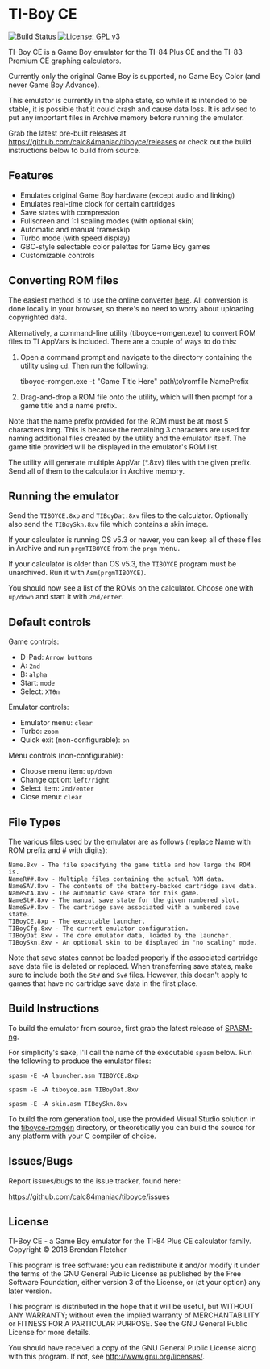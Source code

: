 TI-Boy CE
=========

[![Build Status](https://travis-ci.org/calc84maniac/tiboyce.svg)](https://travis-ci.org/calc84maniac/tiboyce)
[![License: GPL v3](https://img.shields.io/badge/License-GPLv3-blue.svg)](https://www.gnu.org/licenses/gpl-3.0)

TI-Boy CE is a Game Boy emulator for the TI-84 Plus CE and the TI-83 Premium CE
graphing calculators.

Currently only the original Game Boy is supported, no Game Boy Color (and never
Game Boy Advance).

This emulator is currently in the alpha state, so while it is intended to be
stable, it is possible that it could crash and cause data loss. It is advised
to put any important files in Archive memory before running the emulator.

Grab the latest pre-built releases at <https://github.com/calc84maniac/tiboyce/releases>
or check out the build instructions below to build from source.

Features
--------

*   Emulates original Game Boy hardware (except audio and linking)
*   Emulates real-time clock for certain cartridges
*   Save states with compression
*   Fullscreen and 1:1 scaling modes (with optional skin)
*   Automatic and manual frameskip
*   Turbo mode (with speed display)
*   GBC-style selectable color palettes for Game Boy games
*   Customizable controls

Converting ROM files
--------------------

The easiest method is to use the online converter [here](https://calc84maniac.github.io/tiboyce/converter).
All conversion is done locally in your browser, so there's no need to worry about uploading copyrighted data.

Alternatively, a command-line utility (tiboyce-romgen.exe) to convert ROM files to TI AppVars is included. There are a couple of ways to do this:

1.  Open a command prompt and navigate to the directory containing the utility using `cd`. Then run the following:

       tiboyce-romgen.exe -t "Game Title Here" path\to\romfile NamePrefix

2.  Drag-and-drop a ROM file onto the utility, which will then prompt for a game title and a name prefix.

Note that the name prefix provided for the ROM must be at most 5 characters long. This is because the remaining 3 characters are used for naming additional files created by the utility and the emulator itself. The game title provided will be displayed in the emulator's ROM list.

The utility will generate multiple AppVar (*.8xv) files with the given prefix. Send all of them to the calculator in Archive memory.

Running the emulator
--------------------

Send the `TIBOYCE.8xp` and `TIBoyDat.8xv` files to the calculator.
Optionally also send the `TIBoySkn.8xv` file which contains a skin image.

If your calculator is running OS v5.3 or newer, you can keep all of these files in Archive and run `prgmTIBOYCE` from the `prgm` menu.

If your calculator is older than OS v5.3, the `TIBOYCE` program must be unarchived. Run it with `Asm(prgmTIBOYCE)`.

You should now see a list of the ROMs on the calculator. Choose one with `up/down` and start it with `2nd/enter`.

Default controls
----------------

Game controls:
*   D-Pad: `Arrow buttons`
*   A: `2nd`
*   B: `alpha`
*   Start: `mode`
*   Select: `XTθn`

Emulator controls:
*   Emulator menu: `clear`
*   Turbo: `zoom`
*   Quick exit (non-configurable): `on`

Menu controls (non-configurable):
*   Choose menu item: `up/down`
*   Change option: `left/right`
*   Select item: `2nd/enter`
*   Close menu: `clear`

File Types
----------

The various files used by the emulator are as follows (replace Name with ROM prefix and # with digits):

    Name.8xv - The file specifying the game title and how large the ROM is.
    NameR##.8xv - Multiple files containing the actual ROM data.
    NameSAV.8xv - The contents of the battery-backed cartridge save data.
    NameStA.8xv - The automatic save state for this game.
    NameSt#.8xv - The manual save state for the given numbered slot.
    NameSv#.8xv - The cartridge save associated with a numbered save state.
    TIBoyCE.8xp - The executable launcher.
    TIBoyCfg.8xv - The current emulator configuration.
    TIBoyDat.8xv - The core emulator data, loaded by the launcher.
    TIBoySkn.8xv - An optional skin to be displayed in "no scaling" mode.

Note that save states cannot be loaded properly if the associated cartridge save data file is deleted or replaced. When transferring save states, make sure to include both the `St#` and `Sv#` files. However, this doesn't apply to games that have no cartridge save data in the first place.

Build Instructions
------------------

To build the emulator from source, first grab the latest release of [SPASM-ng](https://github.com/alberthdev/spasm-ng/releases).

For simplicity's sake, I'll call the name of the executable `spasm` below. Run the following to produce the emulator files:

    spasm -E -A launcher.asm TIBOYCE.8xp

    spasm -E -A tiboyce.asm TIBoyDat.8xv

    spasm -E -A skin.asm TIBoySkn.8xv

To build the rom generation tool, use the provided Visual Studio solution in the [tiboyce-romgen](tiboyce-romgen) directory, or theoretically you can build the source for any platform with your C compiler of choice.

Issues/Bugs
-----------
Report issues/bugs to the issue tracker, found here:

<https://github.com/calc84maniac/tiboyce/issues>

License
-------

TI-Boy CE - a Game Boy emulator for the TI-84 Plus CE calculator family.
Copyright © 2018 Brendan Fletcher

This program is free software: you can redistribute it and/or modify it under the terms of the GNU General Public License as published by the Free Software Foundation, either version 3 of the License, or (at your option) any later version.

This program is distributed in the hope that it will be useful, but WITHOUT ANY WARRANTY; without even the implied warranty of MERCHANTABILITY or FITNESS FOR A PARTICULAR PURPOSE.  See the GNU General Public License for more details.

You should have received a copy of the GNU General Public License along with this program.  If not, see <http://www.gnu.org/licenses/>.
